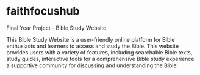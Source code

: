 # faithfocushub
Final Year Project - Bible Study Website

This Bible Study Website is a user-friendly online platform for Bible enthusiasts and learners to access and study the Bible. This website provides users with a variety of features, including searchable Bible texts, study guides, interactive tools for a comprehensive Bible study experience a supportive community for discussing and understanding the Bible.

